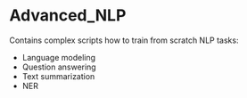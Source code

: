# Advanced_NLP <br>
Contains complex scripts how to train from scratch NLP tasks:
- Language modeling
- Question answering
- Text summarization
- NER
